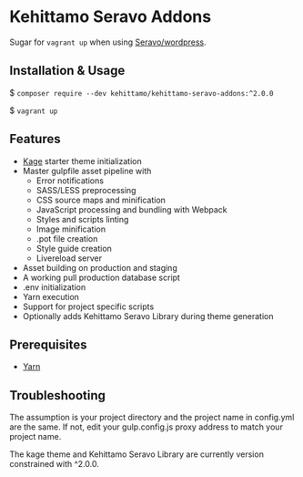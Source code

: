 # Kehittamo Seravo Addons

Sugar for `vagrant up` when using [Seravo/wordpress](https://github.com/Seravo/wordpress).

## Installation & Usage

$ `composer require --dev kehittamo/kehittamo-seravo-addons:^2.0.0`

$ `vagrant up`

## Features
* [Kage](https://github.com/kehittamo/kage) starter theme initialization
* Master gulpfile asset pipeline with
  * Error notifications
  * SASS/LESS preprocessing
  * CSS source maps and minification
  * JavaScript processing and bundling with Webpack
  * Styles and scripts linting
  * Image minification
  * .pot file creation
  * Style guide creation
  * Livereload server
* Asset building on production and staging
* A working pull production database script
* .env initialization
* Yarn execution
* Support for project specific scripts
* Optionally adds Kehittamo Seravo Library during theme generation

## Prerequisites
* [Yarn](https://yarnpkg.com/en/docs/install)

## Troubleshooting
The assumption is your project directory and the project name in config.yml are the same. If not, edit your gulp.config.js proxy address to match your project name.

The kage theme and Kehittamo Seravo Library are currently version constrained with ^2.0.0.


